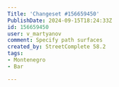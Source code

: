 ```yaml
---
Title: 'Changeset #156659450'
PublishDate: 2024-09-15T18:24:33Z
id: 156659450
user: v_martyanov
comment: Specify path surfaces
created_by: StreetComplete 58.2
tags:
- Montenegro
- Bar

---
```

